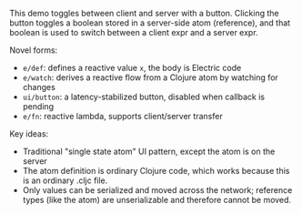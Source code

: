 This demo toggles between client and server with a button. Clicking the button toggles a boolean stored in a server-side atom (reference), and that boolean is used to switch between a client expr and a server expr.

Novel forms:
* `e/def`: defines a reactive value `x`, the body is Electric code
* `e/watch`: derives a reactive flow from a Clojure atom by watching for changes
* `ui/button`: a latency-stabilized button, disabled when callback is pending
* `e/fn`: reactive lambda, supports client/server transfer

Key ideas:
* Traditional "single state atom" UI pattern, except the atom is on the server
* The atom definition is ordinary Clojure code, which works because this is an ordinary .cljc file.
* Only values can be serialized and moved across the network; reference types (like the atom) are unserializable and therefore cannot be moved.
